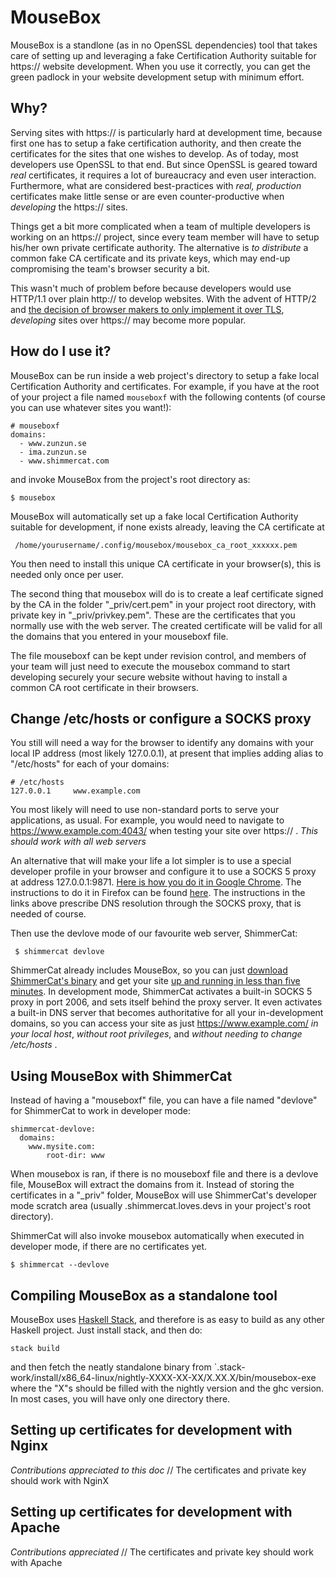 
MouseBox
========

MouseBox is a standlone (as in no OpenSSL dependencies) tool 
that takes care of setting up and leveraging a fake Certification
Authority suitable for https:// website development. 
When you use it correctly, you can get the green padlock in your 
website development setup with minimum effort.


Why?
----

Serving sites with https://  is particularly hard at development time, because
first one has to setup a fake certification authority, and then create the
certificates for the sites that one wishes to develop. 
As of today, most developers use OpenSSL to that end.
But since OpenSSL is geared toward *real* certificates, it requires a lot of 
bureaucracy  and even user interaction.
Furthermore, what are considered best-practices with *real, production* certificates make 
little sense or are even counter-productive when *developing* the https:// sites. 

Things get a bit more complicated when a team of multiple developers is working
on an https:// project, since every team member will have to setup his/her own
private certificate authority.  The alternative is *to distribute* a common fake
CA certificate and its private keys, which may end-up compromising the team's
browser security a bit. 

This wasn't much of problem before because developers would use HTTP/1.1 over plain http://
to develop websites. 
With the advent of HTTP/2 and [the decision of browser makers to only implement it over
TLS](http://daniel.haxx.se/blog/2015/03/06/tls-in-http2/), *developing* sites over https:// may 
become more popular. 

How do I use it?
----------------

MouseBox can be run inside a web project's directory to setup a fake local
Certification Authority and certificates.  For example, if you have at the root
of your project a file named `mouseboxf` with the following contents (of course you 
can use whatever sites you want!):

    # mouseboxf
    domains:
      - www.zunzun.se
      - ima.zunzun.se
      - www.shimmercat.com

and invoke MouseBox from the project's root directory as:

    $ mousebox

MouseBox will automatically set up a fake local Certification Authority suitable for development, if none 
exists already, leaving the CA certificate at 

     /home/yourusername/.config/mousebox/mousebox_ca_root_xxxxxx.pem

You then need to install this unique CA certificate in your browser(s), this is needed only once per user. 

The second thing that mousebox will do is to create a leaf certificate signed by the CA in the folder "\_priv/cert.pem" in your 
project root directory, with private key in "\_priv/privkey.pem". 
These are the certificates that you normally use with the web server.
The created certificate will be valid for all the domains that you entered in your mouseboxf file. 

The file mouseboxf can be kept under revision control, and members of your team will just need to execute the 
mousebox command to start developing securely your secure website without having to install a common CA root 
certificate in their browsers.


Change /etc/hosts **or** configure a SOCKS proxy
--------------------------------------------

You still will need a way for the browser to identify any domains with your local IP address (most likely 127.0.0.1), at 
present that implies adding alias to "/etc/hosts" for each of your domains:

    # /etc/hosts
    127.0.0.1     www.example.com

You most likely will need to use non-standard ports to serve your applications, as usual. For example, you would 
need to navigate to https://www.example.com:4043/ when testing your site over https:// . *This should work with all
web servers*

An alternative that will make your life a lot simpler  is to use a special developer profile
in your browser and configure it to use a SOCKS 5 proxy at address 127.0.0.1:9871. [Here is how you do it in 
Google Chrome](https://www.chromium.org/developers/design-documents/network-stack/socks-proxy). The instructions
to do it in Firefox can be found [here](http://www.commandlineisking.com/2008/09/firefox-have-your-proxy-do-dns-lookups.html).
The instructions in the links above prescribe DNS resolution through the SOCKS proxy, that is needed
of course.

Then use the devlove mode of our favourite web server, ShimmerCat:

     $ shimmercat devlove

ShimmerCat already includes MouseBox, so you can just [download ShimmerCat's binary](https://www.shimmercat.com/info/articles/download/)
and get your site [up and running in less than five minutes](https://www.youtube.com/watch?v=_0VdzHEISbo). 
In development mode, ShimmerCat activates a built-in SOCKS 5 proxy in port 2006, and sets itself behind the proxy 
server. It even activates a built-in DNS server that becomes
authoritative for all your in-development domains, so you can access your site as just https://www.example.com/ 
*in your local host*, *without root privileges*, and *without needing to change /etc/hosts* . 

Using MouseBox with ShimmerCat
------------------------------

Instead of having a "mouseboxf" file, you can have a file named "devlove" for ShimmerCat to work in developer mode:

    shimmercat-devlove:
      domains:
        www.mysite.com:
            root-dir: www

When mousebox is ran, if there is no mouseboxf file and there is a devlove file, MouseBox will extract the domains from it. 
Instead of storing the certificates in a "\_priv" folder, MouseBox will use ShimmerCat's developer mode
scratch area (usually .shimmercat.loves.devs in your project's root directory). 

ShimmerCat will also invoke mousebox automatically when executed in developer mode, if there are no certificates yet.

    $ shimmercat --devlove


Compiling MouseBox as a standalone tool
---------------------------------------

MouseBox uses [Haskell Stack](http://docs.haskellstack.org/en/stable/README.html), and therefore is as easy to build 
as any other Haskell project. Just install stack, and then do:

    stack build

and then fetch the neatly standalone binary from `.stack-work/install/x86_64-linux/nightly-XXXX-XX-XX/X.XX.X/bin/mousebox-exe
where the "X"s should be filled with the nightly version and the ghc version. In most cases, you will have only one directory
there.


Setting up certificates for development with Nginx
--------------------------------------------------

*Contributions appreciated to this doc* // The certificates and private key should work with NginX

Setting up certificates for development with Apache
---------------------------------------------------

*Contributions appreciated* // The certificates and private key should work with Apache

